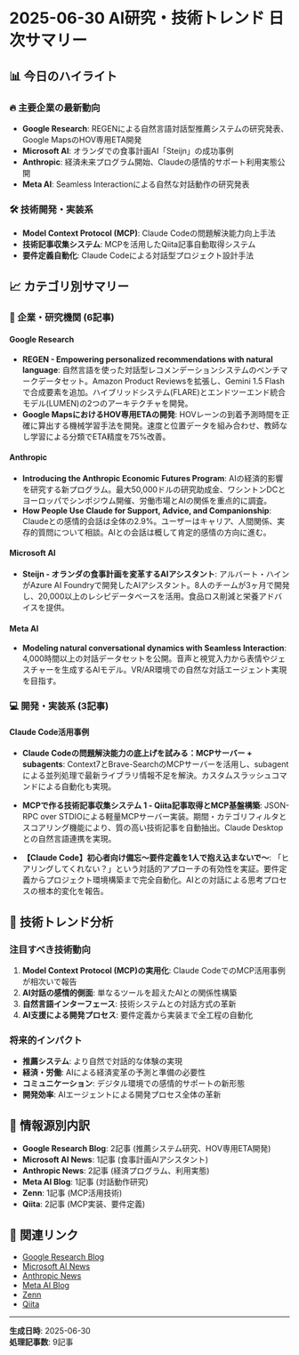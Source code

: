 # 2025-06-30 AI研究・技術トレンド 日次サマリー

## 📊 今日のハイライト

### 🔥 主要企業の最新動向
- **Google Research**: REGENによる自然言語対話型推薦システムの研究発表、Google MapsのHOV専用ETA開発
- **Microsoft AI**: オランダでの食事計画AI「Steijn」の成功事例
- **Anthropic**: 経済未来プログラム開始、Claudeの感情的サポート利用実態公開
- **Meta AI**: Seamless Interactionによる自然な対話動作の研究発表

### 🛠️ 技術開発・実装系
- **Model Context Protocol (MCP)**: Claude Codeの問題解決能力向上手法
- **技術記事収集システム**: MCPを活用したQiita記事自動取得システム
- **要件定義自動化**: Claude Codeによる対話型プロジェクト設計手法

## 📈 カテゴリ別サマリー

### 🏢 企業・研究機関 (6記事)

#### Google Research
- **REGEN - Empowering personalized recommendations with natural language**: 自然言語を使った対話型レコメンデーションシステムのベンチマークデータセット。Amazon Product Reviewsを拡張し、Gemini 1.5 Flashで合成要素を追加。ハイブリッドシステム(FLARE)とエンドツーエンド統合モデル(LUMEN)の2つのアーキテクチャを開発。
- **Google MapsにおけるHOV専用ETAの開発**: HOVレーンの到着予測時間を正確に算出する機械学習手法を開発。速度と位置データを組み合わせ、教師なし学習による分類でETA精度を75%改善。

#### Anthropic
- **Introducing the Anthropic Economic Futures Program**: AIの経済的影響を研究する新プログラム。最大50,000ドルの研究助成金、ワシントンDCとヨーロッパでシンポジウム開催、労働市場とAIの関係を重点的に調査。
- **How People Use Claude for Support, Advice, and Companionship**: Claudeとの感情的会話は全体の2.9%。ユーザーはキャリア、人間関係、実存的質問について相談。AIとの会話は概して肯定的感情の方向に進む。

#### Microsoft AI
- **Steijn - オランダの食事計画を変革するAIアシスタント**: アルバート・ハインがAzure AI Foundryで開発したAIアシスタント。8人のチームが3ヶ月で開発し、20,000以上のレシピデータベースを活用。食品ロス削減と栄養アドバイスを提供。

#### Meta AI
- **Modeling natural conversational dynamics with Seamless Interaction**: 4,000時間以上の対話データセットを公開。音声と視覚入力から表情やジェスチャーを生成するAIモデル。VR/AR環境での自然な対話エージェント実現を目指す。

### 💻 開発・実装系 (3記事)

#### Claude Code活用事例
- **Claude Codeの問題解決能力の底上げを試みる：MCPサーバー + subagents**: Context7とBrave-SearchのMCPサーバーを活用し、subagentによる並列処理で最新ライブラリ情報不足を解決。カスタムスラッシュコマンドによる自動化も実現。

- **MCPで作る技術記事収集システム 1 - Qiita記事取得とMCP基盤構築**: JSON-RPC over STDIOによる軽量MCPサーバー実装。期間・カテゴリフィルタとスコアリング機能により、質の高い技術記事を自動抽出。Claude Desktopとの自然言語連携を実現。

- **【Claude Code】初心者向け備忘～要件定義を1人で抱え込まないで～**: 「ヒアリングしてくれない？」という対話的アプローチの有効性を実証。要件定義からプロジェクト環境構築まで完全自動化。AIとの対話による思考プロセスの根本的変化を報告。

## 🚀 技術トレンド分析

### 注目すべき技術動向
1. **Model Context Protocol (MCP)の実用化**: Claude CodeでのMCP活用事例が相次いで報告
2. **AI対話の感情的側面**: 単なるツールを超えたAIとの関係性構築
3. **自然言語インターフェース**: 技術システムとの対話方式の革新
4. **AI支援による開発プロセス**: 要件定義から実装まで全工程の自動化

### 将来的インパクト
- **推薦システム**: より自然で対話的な体験の実現
- **経済・労働**: AIによる経済変革の予測と準備の必要性
- **コミュニケーション**: デジタル環境での感情的サポートの新形態
- **開発効率**: AIエージェントによる開発プロセス全体の革新

## 📝 情報源別内訳
- **Google Research Blog**: 2記事 (推薦システム研究、HOV専用ETA開発)
- **Microsoft AI News**: 1記事 (食事計画AIアシスタント)
- **Anthropic News**: 2記事 (経済プログラム、利用実態)
- **Meta AI Blog**: 1記事 (対話動作研究)
- **Zenn**: 1記事 (MCP活用技術)
- **Qiita**: 2記事 (MCP実装、要件定義)

## 🔗 関連リンク
- [Google Research Blog](https://research.google/blog/)
- [Microsoft AI News](https://news.microsoft.com/source/topics/ai/)
- [Anthropic News](https://www.anthropic.com/news)
- [Meta AI Blog](https://ai.meta.com/blog/)
- [Zenn](https://zenn.dev/)
- [Qiita](https://qiita.com/)

---
**生成日時**: 2025-06-30  
**処理記事数**: 9記事  
